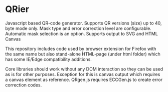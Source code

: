 # QRier

Javascript based QR-code generator. Supports QR versions (size) up to 40, byte mode only. Mask type and error correction level are configurable. Automatic mask selection is an option. Supports output to SVG and HTML Canvas

This repository includes code used by browser extension for Firefox with the same name but also stand-alone HTML-page (under html folder) which has some IE/Edge compatibility additions.

Core libraries should work without any DOM interaction so they can be used as is for other purposes. Exception for this is canvas output which requires a canvas element as reference. QRgen.js requires ECCGen.js to create error correction codes.